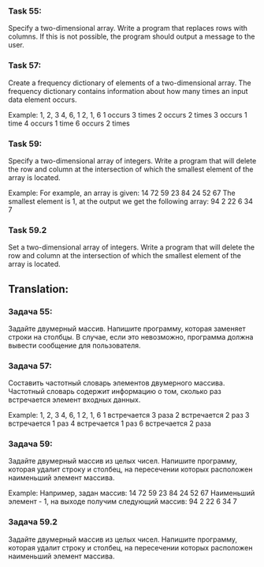 ### Task 55: 
Specify a two-dimensional array. Write a program
that replaces rows with columns. If this is not possible, the program should output a message to the user.

### Task 57: 
Create a frequency dictionary of elements of a two-dimensional array. The frequency dictionary contains information about
how many times an input data element occurs.

Example:
1, 2, 3 4, 6, 1 2, 1, 6
1 occurs 3 times
2 occurs 2 times
3 occurs 1 time
4 occurs 1 time
6 occurs 2 times

### Task 59: 
Specify a two-dimensional array of integers. Write a program that will delete the row and column at the intersection of which the smallest element of the array is located.

Example:
For example, an array is given: 
14 72
59 23
84 24
52 67
The smallest element is 1, at the output we get the following array:
94 2
22 6
34 7

### Task 59.2
Set a two-dimensional array of integers. Write a program
that will delete the row and column at the intersection of which the smallest element of the array is located.
## Translation:
### Задача 55: 
Задайте двумерный массив. Напишите программу, 
которая заменяет строки на столбцы. В случае, если это невозможно, программа должна вывести сообщение для пользователя.

### Задача 57: 
Составить частотный словарь элементов двумерного массива. Частотный словарь содержит информацию о том, 
сколько раз встречается элемент входных данных.

Example:
1, 2, 3 4, 6, 1 2, 1, 6
1 встречается 3 раза
2 встречается 2 раз
3 встречается 1 раз
4 встречается 1 раз
6 встречается 2 раза

### Задача 59: 
Задайте двумерный массив из целых чисел. Напишите программу, которая удалит строку и столбец, на пересечении которых расположен наименьший элемент массива.

Example:
Например, задан массив: 
14 72
59 23
84 24
52 67
Наименьший элемент - 1, на выходе получим следующий массив:
94 2
22 6
34 7

### Задача 59.2 
Задайте двумерный массив из целых чисел. Напишите программу, 
которая удалит строку и столбец, на пересечении которых расположен наименьший элемент массива.